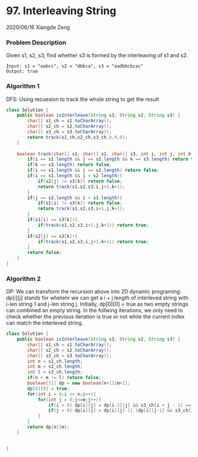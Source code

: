 # 97. Interleaving String

2020/06/16 Xiangde Zeng

### Problem Description

Given s1, s2, s3, find whether s3 is formed by the interleaving of s1 and s2.

```
Input: s1 = "aabcc", s2 = "dbbca", s3 = "aadbbcbcac"
Output: true
```

### Algorithm 1
DFS: Using recuesion to track the whole string to get the result


```Java
class Solution {
    public boolean isInterleave(String s1, String s2, String s3) {
        char[] s1_ch = s1.toCharArray();
        char[] s2_ch = s2.toCharArray();
        char[] s3_ch = s3.toCharArray();
        return track(s1_ch,s2_ch,s3_ch,0,0,0);
    }
    
    boolean track(char[] s1, char[] s2, char[] s3, int i, int j, int k){
        if(i == s1.length && j == s2.length && k == s3.length) return true;
        if(k == s3.length) return false;
        if(i == s1.length && j == s2.length) return false;
        if(i == s1.length && j < s2.length){
            if(s2[j] != s3[k]) return false;
            return track(s1,s2,s3,i,j+1,k+1);
        }
        if(j == s2.length && i < s1.length){
            if(s1[i] != s3[k]) return false;
            return track(s1,s2,s3,i+1,j,k+1);
        }
        if(s1[i] == s3[k]){
            if(track(s1,s2,s3,i+1,j,k+1)) return true;
        }
        if(s2[j] == s3[k]){
            if(track(s1,s2,s3,i,j+1,k+1)) return true;
        }
        return false;
    }
}
```

### Algorithm 2
DP: We can transform the recursion above into 2D dynamic programing: dp[i][j] stands for whetehr we can get a i + j length of interleved string with i-len string 1 and j-len string j. Initially, dp[0][0] = true as two empty strings can combined an empty string. In the follwing iterations, we only need to check whether the previous iteration is true or not while the current index can match the interleved string. 

```Java
class Solution {
    public boolean isInterleave(String s1, String s2, String s3) {
        char[] s1_ch = s1.toCharArray();
        char[] s2_ch = s2.toCharArray();
        char[] s3_ch = s3.toCharArray();
        int n = s1_ch.length;
        int m = s2_ch.length;
        int l = s3_ch.length;
        if(n + m != l) return false;
        boolean[][] dp = new boolean[n+1][m+1];
        dp[0][0] = true;
        for(int i = 0;i <= n;i++){
            for(int j = 0;j<=m;j++){
                if(i > 0) dp[i][j] = dp[i-1][j] && s3_ch[i + j - 1] == s1_ch[i-1];
                if(j > 0) dp[i][j] = dp[i][j] || (dp[i][j-1] && s3_ch[i+j-1] == s2_ch[j-1]);
            }
        }
        return dp[n][m];
    }
    

}
```
